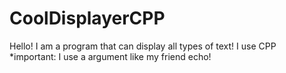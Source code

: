 # CoolDisplayerCPP
Hello! I am a program that can display all types of text! I use CPP
*important: I use a argument like my friend echo!
